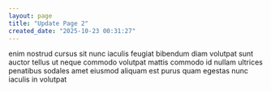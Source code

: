 ```yaml
---
layout: page
title: "Update Page 2"
created_date: "2025-10-23 00:31:27"
---
```


enim nostrud cursus sit nunc iaculis feugiat bibendum diam volutpat sunt auctor tellus ut neque commodo volutpat mattis commodo id nullam ultrices penatibus sodales amet eiusmod aliquam est purus quam egestas nunc iaculis in volutpat 
